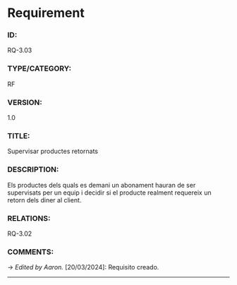 # Requirement

### ID:
RQ-3.03
### TYPE/CATEGORY:
RF
### VERSION:
1.0
### TITLE:
Supervisar productes retornats
### DESCRIPTION:
Els productes dels quals es demani un abonament hauran de ser supervisats per un equip i decidir si el producte realment requereix un retorn dels diner al client.
### RELATIONS:
RQ-3.02
### COMMENTS:
&rarr; *Edited by Aaron.* [20/03/2024]: Requisito creado.

---
